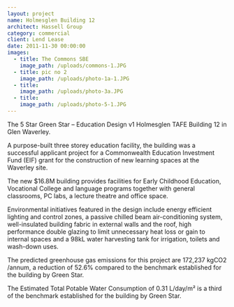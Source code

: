 ```yaml
---
layout: project
name: Holmesglen Building 12
architect: Hassell Group
category: commercial
client: Lend Lease
date: 2011-11-30 00:00:00
images:
  - title: The Commons SBE
    image_path: /uploads/commons-1.JPG
  - title: pic no 2
    image_path: /uploads/photo-1a-1.JPG
  - title:
    image_path: /uploads/photo-3a.JPG
  - title:
    image_path: /uploads/photo-5-1.JPG
---
```



The 5 Star Green Star – Education Design v1 Holmesglen TAFE Building 12 in Glen Waverley.

A purpose-built three storey education facility, the building was a successful applicant project for a Commonwealth Education Investment Fund (EIF) grant for the construction of new learning spaces at the Waverley site.

The new $16.8M building provides facilities for Early Childhood Education, Vocational College and language programs together with general classrooms, PC labs, a lecture theatre and office space.

Environmental initiatives featured in the design include energy efficient lighting and control zones, a passive chilled beam air-conditioning system, well-insulated building fabric in external walls and the roof, high performance double glazing to limit unnecessary heat loss or gain to internal spaces and a 98kL water harvesting tank for irrigation, toilets and wash-down uses.

The predicted greenhouse gas emissions for this project are 172,237 kgCO2 /annum, a reduction of 52.6% compared to the benchmark established for the building by Green Star.

The Estimated Total Potable Water Consumption of 0.31 L/day/m&sup2; is a third of the benchmark established for the building by Green Star.